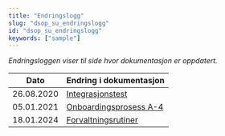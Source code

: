 ```yaml
---
title: "Endringslogg"
slug: "dsop_su_endringslogg"
id: "dsop_su_endringslogg"
keywords: ["sample"]
---
```


*Endringsloggen viser til side hvor dokumentasjon er oppdatert.*

| Dato         | Endring i dokumentasjon |
|--------------|------------------------|
|  26.08.2020  | [Integrasjonstest](/dsop_su_integrasjontest)|
  05.01.2021  | [Onboardingsprosess A-4](https:/dokumentasjon.dsop.no/syke-og-uforeopplysninger/dsop_su_onboarding#a-forberedelse)||
  18.01.2024  | [Forvaltningsrutiner](/dsop_su_forvaltningsrutiner)|